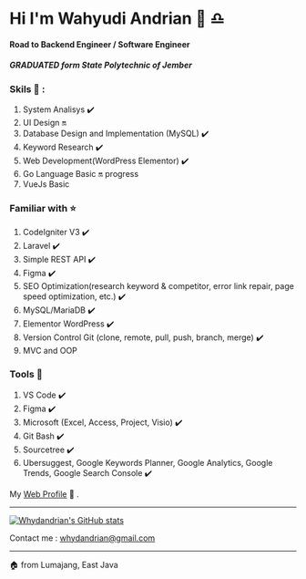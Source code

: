 # Hi I'm Wahyudi Andrian 👋 :libra:
#### Road to Backend Engineer / Software Engineer
##### GRADUATED form State Polytechnic of Jember



### Skils 🧗 :
1. System Analisys :heavy_check_mark:
2. UI Design :on:
3. Database Design and Implementation (MySQL) :heavy_check_mark:
4. Keyword Research :heavy_check_mark:
5. Web Development(WordPress Elementor) :heavy_check_mark:
7. Go Language Basic :on: progress
8. VueJs Basic

### Familiar with :star:
1. CodeIgniter V3 :heavy_check_mark:
2. Laravel :heavy_check_mark:
3. Simple REST API :heavy_check_mark:
4. Figma :heavy_check_mark:
5. SEO Optimization(research keyword & competitor, error link repair, page speed optimization, etc.) :heavy_check_mark:
6. MySQL/MariaDB :heavy_check_mark:
7. Elementor WordPress :heavy_check_mark:
8. Version Control Git (clone, remote, pull, push, branch, merge) :heavy_check_mark:
9. MVC and OOP

### Tools :wrench:
1. VS Code :heavy_check_mark:
2. Figma :heavy_check_mark:
3. Microsoft (Excel, Access, Project, Visio) :heavy_check_mark:
4. Git Bash :heavy_check_mark:
5. Sourcetree :heavy_check_mark:
6. Ubersuggest, Google Keywords Planner, Google Analytics, Google Trends, Google Search Console :heavy_check_mark:


My [Web Profile](http://whydandrian.my.id/) :bookmark_tabs: .

---

[![Whydandrian's GitHub stats](https://github-readme-stats.vercel.app/api?username=Whydandrian)](https://github.com/Whydandrian/github-readme-stats)

Contact me : <whydandrian@gmail.com>

---

:house:
from Lumajang, East Java
<!--
**Whydandrian/Whydandrian** is a ✨ _special_ ✨ repository because its `README.md` (this file) appears on your GitHub profile.

- 🔭 Graduated from State Polytechnic of Jember 2020
- ⚡ I'm individualism and introvert

My Web Profile
[My Web](http://whydandrian.web.id/)
-->
